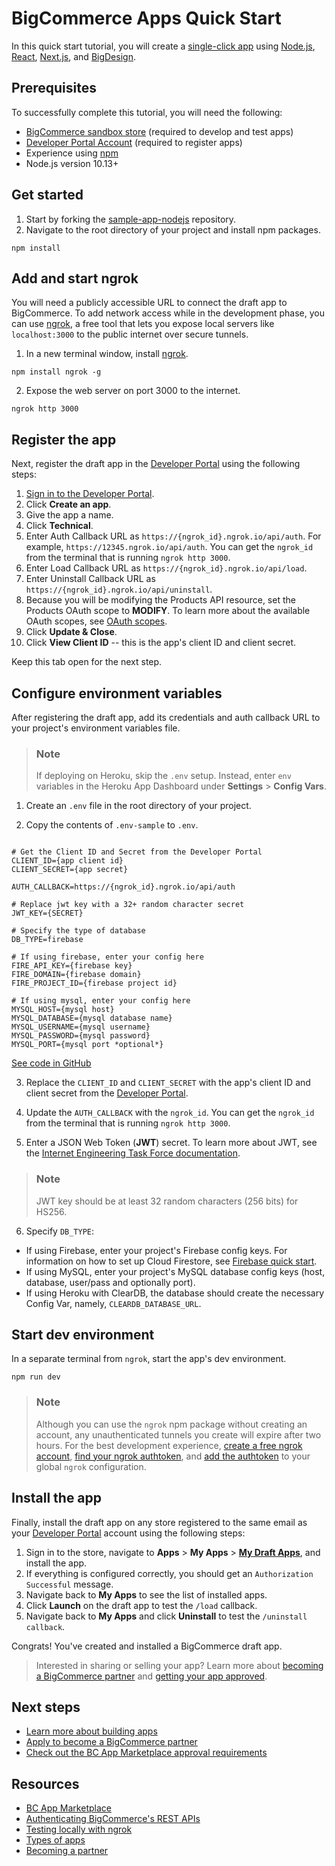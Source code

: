 # BigCommerce Apps Quick Start

In this quick start tutorial, you will create a [single-click app](https://developer.bigcommerce.com/api-docs/getting-started/building-apps-bigcommerce/types-of-apps) using [Node.js](https://nodejs.org/en/), [React](https://www.reactjs.org/), [Next.js](https://nextjs.org/), and [BigDesign](https://developer.bigcommerce.com/big-design/). 

## Prerequisites

To successfully complete this tutorial, you will need the following:

* [BigCommerce sandbox store](https://developer.bigcommerce.com/api-docs/partner/getting-started/create-a-sandbox-store) (required to develop and test apps)
* [Developer Portal Account](https://devtools.bigcommerce.com/) (required to register apps)
* Experience using [npm](https://www.npmjs.com/)
* Node.js version 10.13+

## Get started

1. Start by forking the [sample-app-nodejs](https://github.com/bigcommerce/sample-app-nodejs) repository.
2. Navigate to the root directory of your project and install npm packages.

```shell
npm install
```

## Add and start ngrok

You will need a publicly accessible URL to connect the draft app to BigCommerce. To add network access while in the development phase, you can use [ngrok](https://ngrok.com/docs), a free tool that lets you expose local servers like `localhost:3000` to the public internet over secure tunnels.

1. In a new terminal window, install [ngrok](https://www.npmjs.com/package/ngrok#usage).

```shell
npm install ngrok -g
```

2. Expose the web server on port 3000 to the internet.

```shell
ngrok http 3000
```

## Register the app

Next, register the draft app in the [Developer Portal](https://devtools.bigcommerce.com/) using the following steps:

1. [Sign in to the Developer Portal](https://devtools.bigcommerce.com/).
2. Click **Create an app**.
3. Give the app a name.
4. Click **Technical**.
5. Enter Auth Callback URL as `https://{ngrok_id}.ngrok.io/api/auth`. For example, `https://12345.ngrok.io/api/auth`. You can get the `ngrok_id` from the terminal that is running `ngrok http 3000`.
6. Enter Load Callback URL as `https://{ngrok_id}.ngrok.io/api/load`.
7. Enter Uninstall Callback URL as `https://{ngrok_id}.ngrok.io/api/uninstall`.
8. Because you will be modifying the Products API resource, set the Products OAuth scope to **MODIFY**. To learn more about the available OAuth scopes, see [OAuth scopes](https://developer.bigcommerce.com/api-docs/getting-started/authentication/rest-api-authentication#oauth-scopes).
9. Click **Update & Close**.
10. Click **View Client ID** -- this is the app's client ID and client secret.

Keep this tab open for the next step.

## Configure environment variables

After registering the draft app, add its credentials and auth callback URL to your project's environment variables file.

<div class="HubBlock--callout">
<div class="CalloutBlock--info">
<div class="HubBlock-content">

> ### Note
> If deploying on Heroku, skip the `.env` setup. Instead, enter `env` variables in the Heroku App Dashboard under **Settings** > **Config Vars**.

</div>
</div>
</div>

1. Create an `.env` file in the root directory of your project.

2. Copy the contents of `.env-sample` to `.env`.

```shell

# Get the Client ID and Secret from the Developer Portal
CLIENT_ID={app client id}
CLIENT_SECRET={app secret}

AUTH_CALLBACK=https://{ngrok_id}.ngrok.io/api/auth

# Replace jwt key with a 32+ random character secret
JWT_KEY={SECRET}

# Specify the type of database
DB_TYPE=firebase

# If using firebase, enter your config here
FIRE_API_KEY={firebase key}
FIRE_DOMAIN={firebase domain}
FIRE_PROJECT_ID={firebase project id}

# If using mysql, enter your config here
MYSQL_HOST={mysql host}
MYSQL_DATABASE={mysql database name}
MYSQL_USERNAME={mysql username}
MYSQL_PASSWORD={mysql password}
MYSQL_PORT={mysql port *optional*}
```

[See code in GitHub](https://github.com/bigcommerce/sample-app-nodejs/blob/main/.env-sample)

3. Replace the `CLIENT_ID` and `CLIENT_SECRET` with the app's client ID and client secret from the [Developer Portal](https://devtools.bigcommerce.com/).

4. Update the `AUTH_CALLBACK` with the `ngrok_id`. You can get the `ngrok_id` from the terminal that is running `ngrok http 3000`. 

5. Enter a JSON Web Token (**JWT**) secret. To learn more about JWT, see the [Internet Engineering Task Force documentation](https://datatracker.ietf.org/doc/html/rfc7519).

<div class="HubBlock--callout">
<div class="CalloutBlock--info">
<div class="HubBlock-content">

> ### Note
> JWT key should be at least 32 random characters (256 bits) for HS256.

</div>
</div>
</div>

6. Specify `DB_TYPE`:
* If using Firebase, enter your project's Firebase config keys. For information on how to set up Cloud Firestore, see [Firebase quick start](https://firebase.google.com/docs/firestore/quickstart). 
* If using MySQL, enter your project's MySQL database config keys (host, database, user/pass and optionally port).
* If using Heroku with ClearDB, the database should create the necessary Config Var, namely, `CLEARDB_DATABASE_URL`.

## Start dev environment

In a separate terminal from `ngrok`, start the app's dev environment.

```shell
npm run dev
```
<div class="HubBlock--callout">
<div class="CalloutBlock--info">
<div class="HubBlock-content">

> ### Note
> Although you can use the `ngrok` npm package without creating an account, any unauthenticated tunnels you create will expire after two hours. For the best development experience, [create a free ngrok account](https://dashboard.ngrok.com/signup), [find your ngrok authtoken](https://dashboard.ngrok.com/get-started/your-authtoken), and [add the authtoken](https://ngrok.com/docs#getting-started-authtoken) to your global `ngrok` configuration.

</div>
</div>
</div>

## Install the app

Finally, install the draft app on any store registered to the same email as your [Developer Portal](https://devtools.bigcommerce.com/my/apps) account using the following steps: 

1. Sign in to the store, navigate to **Apps** > **My Apps** > [**My Draft Apps**](https://login.bigcommerce.com/deep-links/manage/marketplace/apps/my-apps/drafts), and install the app.
2. If everything is configured correctly, you should get an `Authorization Successful` message.
3. Navigate back to **My Apps** to see the list of installed apps.
4. Click **Launch** on the draft app to test the `/load` callback.
5. Navigate back to **My Apps** and click **Uninstall** to test the `/uninstall callback`.

Congrats! You've created and installed a BigCommerce draft app.

<div class="HubBlock--callout">
<div class="CalloutBlock--info">
<div class="HubBlock-content">

> Interested in sharing or selling your app? Learn more about [becoming a BigCommerce partner](https://www.bigcommerce.com/partners/become-a-partner) and [getting your app approved](https://developer.bigcommerce.com/api-docs/partner/app-store-approval-requirements).

</div>
</div>
</div>

## Next steps
* [Learn more about building apps](https://developer.bigcommerce.com/api-docs/getting-started/building-apps-bigcommerce/building-apps)
* [Apply to become a BigCommerce partner](https://www.bigcommerce.com/partners/become-a-partner)
* [Check out the BC App Marketplace approval requirements](https://developer.bigcommerce.com/api-docs/partner/app-store-approval-requirements)

## Resources
* [BC App Marketplace](https://www.bigcommerce.com/apps/)
* [Authenticating BigCommerce's REST APIs](https://developer.bigcommerce.com/api-docs/getting-started/authentication/rest-api-authentication)
* [Testing locally with ngrok](https://developer.bigcommerce.com/api-docs/apps/guide/development#testing-locally-with-ngrok)
* [Types of apps](https://developer.bigcommerce.com/api-docs/getting-started/building-apps-bigcommerce/types-of-apps)
* [Becoming a partner](https://developer.bigcommerce.com/api-docs/partner/becoming-a-partner)
